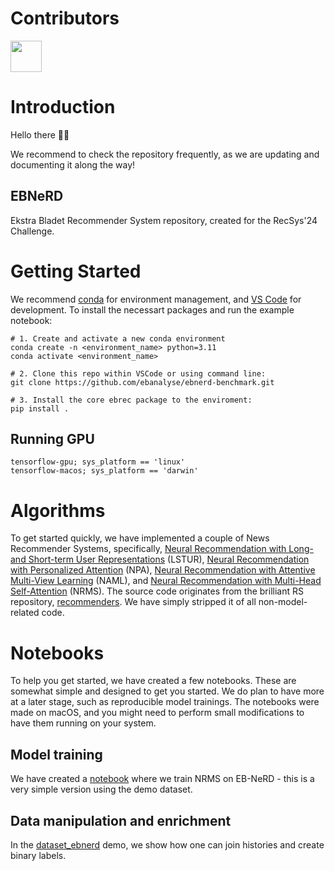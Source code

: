# Contributors
<p align="left">
  <img src="https://contributors-img.web.app/image?repo=ebanalyse/ebnerd-benchmark" width = 50/>
</p>

# Introduction
Hello there 👋🏽

We recommend to check the repository frequently, as we are updating and documenting it along the way!

## EBNeRD 
Ekstra Bladet Recommender System repository, created for the RecSys'24 Challenge. 

# Getting Started
We recommend [conda](https://docs.conda.io/projects/conda/en/latest/glossary.html#conda-environment) for environment management, and [VS Code](https://code.visualstudio.com/) for development. To install the necessart packages and run the example notebook:

```
# 1. Create and activate a new conda environment
conda create -n <environment_name> python=3.11
conda activate <environment_name>

# 2. Clone this repo within VSCode or using command line:
git clone https://github.com/ebanalyse/ebnerd-benchmark.git

# 3. Install the core ebrec package to the enviroment:
pip install .
```

## Running GPU
```
tensorflow-gpu; sys_platform == 'linux'
tensorflow-macos; sys_platform == 'darwin'
```

# Algorithms
To get started quickly, we have implemented a couple of News Recommender Systems, specifically, 
[Neural Recommendation with Long- and Short-term User Representations](https://aclanthology.org/P19-1033/) (LSTUR),
[Neural Recommendation with Personalized Attention](https://arxiv.org/abs/1907.05559) (NPA),
[Neural Recommendation with Attentive Multi-View Learning](https://arxiv.org/abs/1907.05576) (NAML), and
[Neural Recommendation with Multi-Head Self-Attention](https://aclanthology.org/D19-1671/) (NRMS). 
The source code originates from the brilliant RS repository, [recommenders](https://github.com/recommenders-team/recommenders). We have simply stripped it of all non-model-related code.


# Notebooks
To help you get started, we have created a few notebooks. These are somewhat simple and designed to get you started. We do plan to have more at a later stage, such as reproducible model trainings.
The notebooks were made on macOS, and you might need to perform small modifications to have them running on your system.

## Model training
We have created a [notebook](https://github.com/ebanalyse/ebnerd-benchmark/blob/main/examples/00_quick_start/nrms_ebnerd.ipynb) where we train NRMS on EB-NeRD - this is a very simple version using the demo dataset.

## Data manipulation and enrichment
In the [dataset_ebnerd](https://github.com/ebanalyse/ebnerd-benchmark/blob/main/examples/00_quick_start/dataset_ebnerd.ipynb) demo, we show how one can join histories and create binary labels.

